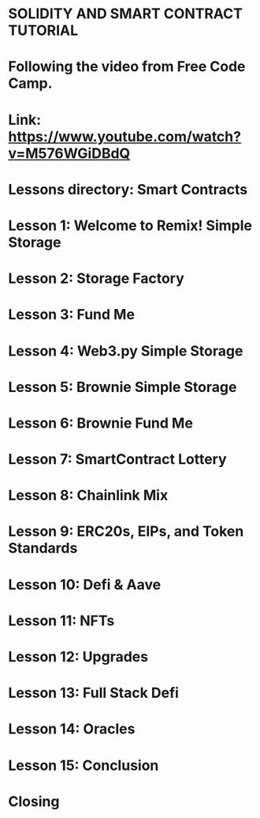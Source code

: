 # SOLIDITY AND SMART CONTRACT TUTORIAL
# Following the video from Free Code Camp.
# Link: https://www.youtube.com/watch?v=M576WGiDBdQ

# Lessons directory: Smart Contracts


# Lesson 1: Welcome to Remix! Simple Storage
# Lesson 2: Storage Factory
# Lesson 3: Fund Me
# Lesson 4: Web3.py Simple Storage
# Lesson 5: Brownie Simple Storage
# Lesson 6: Brownie Fund Me
# Lesson 7: SmartContract Lottery
# Lesson 8: Chainlink Mix
# Lesson 9: ERC20s, EIPs, and Token Standards
# Lesson 10: Defi & Aave
# Lesson 11: NFTs
# Lesson 12: Upgrades
# Lesson 13: Full Stack Defi
# Lesson 14: Oracles
# Lesson 15: Conclusion
# Closing
